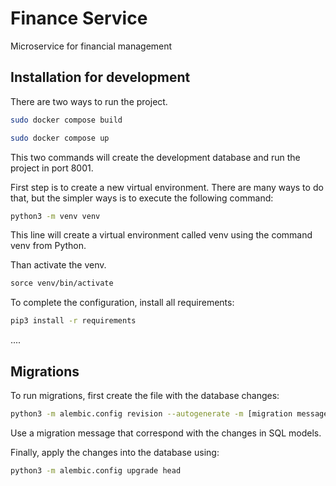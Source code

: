# Finance Service

Microservice for financial management

## Installation for development

There are two ways to run the project. 

```bash
sudo docker compose build
```

```bash
sudo docker compose up
```

This two commands will create the development database and run the project in port 8001.

First step is to create a new virtual environment. There are many ways to do that, 
but the simpler ways is to execute the following command:

```bash
python3 -m venv venv
```

This line will create a virtual environment called venv using the command venv from Python.

Than activate the venv.

```bash
sorce venv/bin/activate
```

To complete the configuration, install all requirements:

```bash
pip3 install -r requirements
```

....

## Migrations

To run migrations, first create the file with the database changes:

```bash
python3 -m alembic.config revision --autogenerate -m [migration message]
```

Use a migration message that correspond with the changes in SQL models.

Finally, apply the changes into the database using:
```bash
python3 -m alembic.config upgrade head
```
